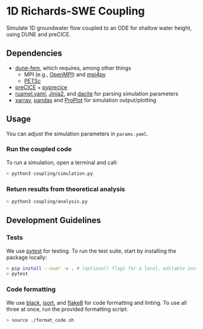 # 1D Richards-SWE Coupling

Simulate 1D groundwater flow coupled to an ODE for shallow water height, using DUNE and preCICE.

## Dependencies

- [dune-fem](https://pypi.org/project/dune-fem/), which requires, among other things
  - MPI (e.g., [OpenMPI](https://www.open-mpi.org/)) and [mpi4py](https://mpi4py.readthedocs.io/en/stable/)
  - [PETSc](https://petsc.org/release/)
- [preCICE](https://github.com/precice/precice) + [pyprecice](https://pypi.org/project/pyprecice/)
- [ruamel.yaml](https://pypi.org/project/ruamel.yaml/), [Jinja2](https://pypi.org/project/Jinja2/), and [dacite](https://github.com/konradhalas/dacite) for parsing simulation parameters
- [xarray](https://xarray.dev/), [pandas](https://pandas.pydata.org/) and [ProPlot](https://proplot.readthedocs.io/en/latest/index.html) for simulation output/plotting

## Usage

You can adjust the simulation parameters in `params.yaml`.

### Run the coupled code

To run a simulation, open a terminal and call:

```bash
> python3 coupling/simulation.py
```

### Return results from theoretical analysis

```bash
> python3 coupling/analysis.py
```

## Development Guidelines

### Tests

We use [pytest](https://docs.pytest.org/) for testing.
To run the test suite, start by installing the package locally:

```bash
> pip install --user -e . # (optional) flags for a local, editable installation
> pytest
```

### Code formatting

We use [black](https://black.readthedocs.io/en/stable/), [isort](https://pycqa.github.io/isort/), and [flake8](https://flake8.pycqa.org/en/latest/) for code formatting and linting.
To use all three at once, run the provided formatting script:

```bash
> source ./format_code.sh
```
